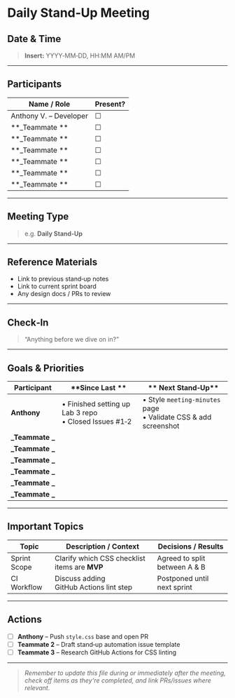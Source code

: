 #  Daily Stand‑Up Meeting

## Date & Time
> **Insert:** YYYY‑MM‑DD, HH:MM AM/PM

---

## Participants
| Name / Role | Present? |
|-------------|----------|
| Anthony V. – Developer | ☐ |
| **_Teammate ** | ☐ |
| **_Teammate ** | ☐ |
| **_Teammate ** | ☐ |
| **_Teammate ** | ☐ |
| **_Teammate ** | ☐ |
| **_Teammate ** | ☐ |

---

## Meeting Type
> e.g. **Daily Stand‑Up**

---

## Reference Materials
- Link to previous stand‑up notes  
- Link to current sprint board  
- Any design docs / PRs to review  

---

## Check‑In
> “Anything before we dive on in?”

---

## Goals & Priorities

| Participant |   **Since Last ** |   ** Next Stand‑Up** |
|-------------|-----------------------------|-----------------------------|
| **Anthony** | • Finished setting up Lab 3 repo<br>• Closed Issues #1‑2 | • Style `meeting‑minutes` page<br>• Validate CSS & add screenshot |
| **_Teammate _** |  |  |
| **_Teammate _** |  |  |
| **_Teammate _** |  |  |
| **_Teammate _** |  |  |
| **_Teammate _** |  |  |
| **_Teammate _** |  |  |
---

## Important Topics

| Topic | Description / Context | Decisions / Results |
|-------|-----------------------|---------------------|
| Sprint Scope | Clarify which CSS checklist items are **MVP** | Agreed to split between A & B |
| CI Workflow | Discuss adding GitHub Actions lint step | Postponed until next sprint |

---

## Actions
- [ ] **Anthony** – Push `style.css` base and open PR  
- [ ] **Teammate 2** – Draft stand‑up automation issue template  
- [ ] **Teammate 3** – Research GitHub Actions for CSS linting  

---

> _Remember to update this file during or immediately after the meeting, check off items as they‘re completed, and link PRs/issues where relevant._
